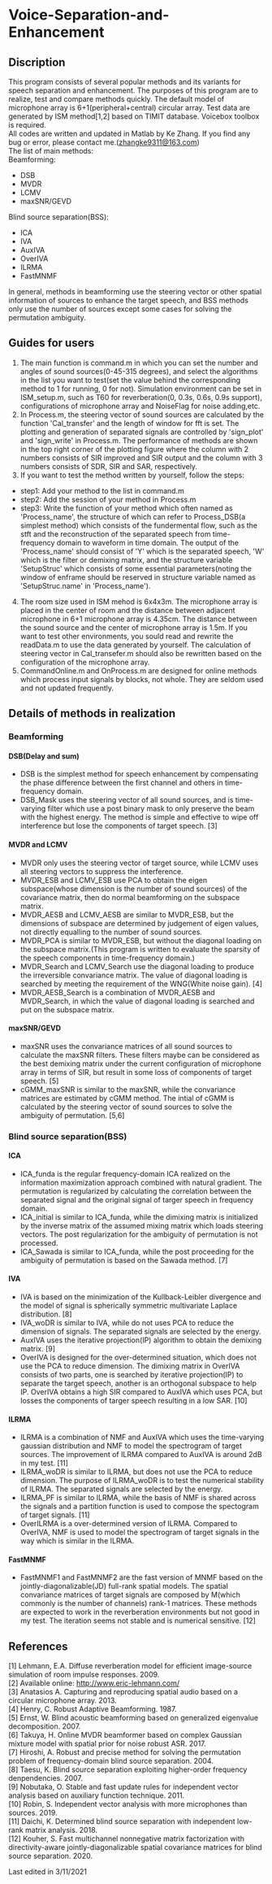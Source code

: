 # Voice-Separation-and-Enhancement
## Discription  
This program consists of several popular methods and its variants for speech separation and enhancement. The purposes of this program are to realize, test and compare methods quickly. The default model of microphone array is 6+1(peripheral+central) circular array. Test data are generated by ISM method[1,2] based on TIMIT database. Voicebox toolbox is required.  
All codes are written and updated in Matlab by Ke Zhang. If you find any bug or error, please contact me.(zhangke9311@163.com)  
The list of main methods:  
Beamforming:  
* DSB  
* MVDR  
* LCMV  
* maxSNR/GEVD  

Blind source separation(BSS):  
* ICA  
* IVA  
* AuxIVA  
* OverIVA  
* ILRMA  
* FastMNMF  

In general, methods in beamforming use the steering vector or other spatial information of sources to enhance the target speech, and BSS methods only use the number of sources except some cases for solving the permutation ambiguity.  
## Guides for users  
1. The main function is command.m in which you can set the number and angles of sound sources(0-45-315 degrees), and select the algorithms in the list you want to test(set the value behind the corresponding method to 1 for running, 0 for not). Simulation environment can be set in ISM_setup.m, such as T60 for reverberation(0, 0.3s, 0.6s, 0.9s support), configurations of microphone array and NoiseFlag for noise adding,etc.  
2. In Process.m, the steering vector of sound sources are calculated by the function 'Cal_transfer' and the length of window for fft is set. The plotting and generation of separated signals are controlled by 'sign_plot' and 'sign_write' in Process.m. The performance of methods are shown in the top right corner of the plotting figure where the column with 2 numbers consists of SIR improved and SIR output and the column with 3 numbers consists of SDR, SIR and SAR, respectively.   
3. If you want to test the method written by yourself, follow the steps:  
* step1: Add your method to the list in command.m  
* step2: Add the session of your method in Process.m  
* step3: Write the function of your method which often named as 'Process_name', the structure of which can refer to Process_DSB(a simplest method) which consists of the fundermental flow, such as the stft and the reconstruction of the separated speech from time-frequency domain to waveform in time domain. The output of the 'Process_name' should consist of 'Y' which is the separated speech, 'W' which is the filter or demixing matrix, and the structure variable 'SetupStruc' which consists of some essential parameters(noting the window of enframe should be reserved in structure variable named as 'SetupStruc.name' in 'Process_name').  
4. The room size used in ISM mehod is 6x4x3m. The microphone array is placed in the center of room and the distance between adjacent microphone in 6+1 microphone array is 4.35cm. The distance between the sound source and the center of microphone array is 1.5m. If you want to test other environments, you sould read and rewrite the readData.m to use the data generated by yourself. The calculation of steering vector in Cal_transefer.m should also be rewritten based on the configuration of the microphone array.  
5. CommandOnline.m and OnProcess.m are designed for online methods which process input signals by blocks, not whole. They are seldom used and not updated frequently.  

## Details of methods in realization 
### Beamforming  
#### DSB(Delay and sum)
* DSB is the simplest method for speech enhancement by compensating the phase difference between the first channel and others in time-frequency domain.
* DSB_Mask uses the steering vector of all sound sources, and is time-varying filter which use a post binary mask to only preserve the beam with the highest energy. The method is simple and effective to wipe off interference but lose the components of target speech. [3]  
#### MVDR and LCMV
* MVDR only uses the steering vector of target source, while LCMV uses all steering vectors to suppress the interference.  
* MVDR_ESB and LCMV_ESB use PCA to obtain the eigen subspace(whose dimension is the number of sound sources) of the covariance matrix, then do normal beamforming on the subspace matrix.  
* MVDR_AESB and LCMV_AESB are similar to MVDR_ESB, but the dimensions of subspace are determined by judgement of eigen values, not directly equalling to the number of sound sources.   
* MVDR_PCA is similar to MVDR_ESB, but without the diagonal loading on the subspace matrix.(This program is written to evaluate the sparsity of the speech components in time-frequency domain.)  
* MVDR_Search and LCMV_Search use the diagonal loading to produce the irreversible convariance matrix. The value of diagonal loading is searched by meeting the requirement of the WNG(White noise gain). [4]  
* MVDR_AESB_Search is a combination of MVDR_AESB and MVDR_Search, in which the value of diagonal loading is searched and put on the subspace matrix.  
#### maxSNR/GEVD  
* maxSNR uses the convariance matrices of all sound sources to calculate the maxSNR filters. These filters maybe can be considered as the best demixing matrix under the current configuration of microphone array in terms of SIR, but result in some loss of components of target speech. [5]  
* cGMM_maxSNR is similar to the maxSNR, while the convariance matrices are estimated by cGMM method. The intial of cGMM is calculated by the steering vector of sound sources to solve the ambiguity of permutation. [5,6]  
### Blind source separation(BSS)
#### ICA
* ICA_funda is the regular frequency-domain ICA realized on the information maximization approach combined with natural gradient. The permutation is regularized by calculating the correlation between the separated signal and the original signal of targer speech in frequency domain.  
* ICA_initial is similar to ICA_funda, while the dimixing matrix is initialized by the inverse matrix of the assumed mixing matrix which loads steering vectors. The post regularization for the ambiguity of permutation is not processed.  
* ICA_Sawada is similar to ICA_funda, while the post proceeding for the ambiguity of permutation is based on the Sawada method. [7]  
#### IVA
* IVA is based on the minimization of the Kullback-Leibler divergence and the model of signal is spherically symmetric multivariate Laplace distribution. [8]  
* IVA_woDR is similar to IVA, while do not uses PCA to reduce the dimension of signals. The separated signals are selected by the energy.  
* AuxIVA uses the iterative projection(IP) algorithm to obtain the demixing matrix. [9]  
* OverIVA is designed for the over-determined situation, which does not use the PCA to reduce dimension. The dimixing matrix in OverIVA consists of two parts, one is searched by iterative projection(IP) to separate the target speech, another is an orthogonal subspace to help IP. OverIVA obtains a high SIR compared to AuxIVA which uses PCA, but losses the components of targer speech resulting in a low SAR. [10]  
#### ILRMA
* ILRMA is a combination of NMF and AuxIVA which uses the time-varying gaussian distribution and NMF to model the spectrogram of target sources. The improvement of ILRMA compared to AuxIVA is around 2dB in my test. [11]  
* ILRMA_woDR is similar to ILRMA, but does not use the PCA to reduce dimension. The purpose of ILRMA_woDR is to test the numerical stability of ILRMA. The separated signals are selected by the energy.  
* ILRMA_PF is similar to ILRMA, while the basis of NMF is shared across the signals and a partition function is used to compose the spectogram of target signals. [11]  
* OverILRMA is a over-determined version of ILRMA. Compared to OverIVA, NMF is used to model the spectrogram of target signals in the way which is similar in the ILRMA.  
#### FastMNMF
* FastMNMF1 and FastMNMF2 are the fast version of MNMF based on the jointly-diagonalizable(JD) full-rank spatial models. The spatial convariance matrices of target signals are composed by M(which commonly is the number of channels) rank-1 matrices. These methods are expected to work in the reverberation environments but not good in my test. The iteration seems not stable and is numerical sensitive. [12]  

## References
[1] Lehmann, E.A. Diffuse reverberation model for efficient image-source simulation of room impulse responses. 2009.  
[2] Available online: http://www.eric-lehmann.com/  
[3] Anatasios A. Capturing and reproducing spatial audio based on a circular microphone array. 2013.  
[4] Henry, C. Robust Adaptive Beamforming. 1987.  
[5] Ernst, W. Blind acoustic beamforming based on generalized eigenvalue decomposition. 2007.  
[6] Takuya, H. Online MVDR beamformer based on complex Gaussian mixture model with spatial prior for noise robust ASR. 2017.  
[7] Hiroshi, A. Robust and precise method for solving the permutation problem of frequency-domain blind source separation. 2004.  
[8] Taesu, K. Blind source separation exploiting higher-order frequency denpendencies. 2007.  
[9] Nobutaka, O. Stable and fast update rules for independent vector analysis based on auxiliary function technique. 2011.  
[10] Robin, S. Independent vector analysis with more microphones than sources. 2019.  
[11] Daichi, K. Determined blind source separation with independent low-rank matrix analysis. 2018.  
[12] Kouher, S. Fast multichannel nonnegative matrix factorization with directivity-aware jointly-diagonalizable spatial covariance matrices for blind source separation. 2020.  

Last edited in 3/11/2021
